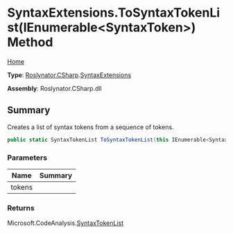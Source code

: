 # SyntaxExtensions\.ToSyntaxTokenList\(IEnumerable\<SyntaxToken>\) Method

[Home](../../../../README.md)

**Type**: [Roslynator.CSharp](../../README.md)\.[SyntaxExtensions](../README.md)

**Assembly**: Roslynator\.CSharp\.dll

## Summary

Creates a list of syntax tokens from a sequence of tokens\.

```csharp
public static SyntaxTokenList ToSyntaxTokenList(this IEnumerable<SyntaxToken> tokens)
```

### Parameters

| Name | Summary |
| ---- | ------- |
| tokens | |

### Returns

Microsoft\.CodeAnalysis\.[SyntaxTokenList](https://docs.microsoft.com/en-us/dotnet/api/microsoft.codeanalysis.syntaxtokenlist)

